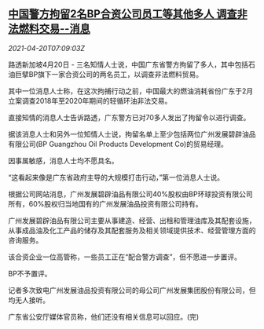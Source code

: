 <!--1618903862000-->
[中国警方拘留2名BP合资公司员工等其他多人 调查非法燃料交易--消息](https://cn.reuters.com/article/bp-china-staff-detain-0420-idCNKBS2C70NS)
------

<div><i>2021-04-20T07:09:03Z</i></div><p>路透新加坡4月20日 - 三名知情人士说，中国广东省警方拘留了多人，其中包括石油巨擘BP旗下一家合资公司的两名员工，以调查非法燃料贸易。</p><p>其中一位消息人士称，在这次拘捕行动之前，中国最大的燃油消耗省份广东于2月立案调查2018年至2020年期间的轻循环油非法交易。</p><p>直接知情的消息人士告诉路透，广东警方已对70多人发出了拘留令以进行调查。</p><p>据该消息人士和另外一位知情人士说，拘留名单上至少包括两位广州发展碧辟油品有限公司(BP Guangzhou Oil Products Development Co)的贸易经理。</p><p>因事属敏感，消息人士均不愿具名。</p><p>“这看起来像是广东省政府主导的大规模打击行动，”第一位消息人士说。</p><p>根据公司网站消息，广州发展碧辟油品有限公司40%股权由BP环球投资有限公司所有，60%股权归当地国有的广州发展油品投资有限公司持有。</p><p>广州发展碧辟油品有限公司主要从事建造、经营、出租和管理油库及其配套设施，从事成品油及化工产品的储存及其配套服务及相关领域提供技术、经营管理方面的咨询服务。</p><p>该合资企业一位高管称，一些员工正在“配合警方调查”，但不愿进一步置评。</p><p>BP不予置评。</p><p>记者多次致电广州发展油品投资有限公司的母公司广州发展集团股份有限公司，但均无人接听。</p><p>广东省公安厅媒体官员称，他们还没有相关信息可以回应。(完)</p>
